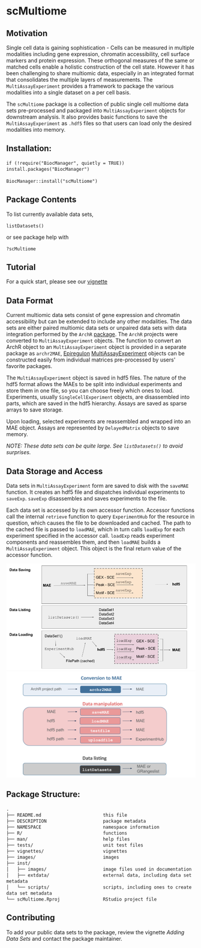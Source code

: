 

# scMultiome


## Motivation

Single cell data is gaining sophistication - Cells can be measured in multiple modalities including gene expression, chromatin accessibility, cell surface markers and protein expression. These orthogonal measures of the same or matched cells enable a holistic construction of the cell state. However it has been challenging to share multiomic data, especially in an integrated format that consolidates the multiple layers of measurements. The `MultiAssayExperiment` provides a framework to package the various modalities into a single dataset on a per cell basis.

The `scMultiome` package is a collection of public single cell multiome data sets pre-processed and packaged into `MultiAssayExperiment` objects for downstream analysis. It also provides basic functions to save the `MultiAssayExperiment` as `.hdf5` files so that users can load only the desired modalities into memory.


## Installation:
```
if (!require("BiocManager", quietly = TRUE)) install.packages("BiocManager")

BiocManager::install("scMultiome")
```


## Package Contents

To list currently available data sets,

```
listDatasets()
```

or see package help with 

```
?scMultiome
```

## Tutorial

For a quick start, please see our [vignette](https://bioconductor.org/packages/release/data/experiment/vignettes/scMultiome/inst/doc/scMultiome.html)

## Data Format

Current multiomic data sets consist of gene expression and chromatin accessibility but can be extended to include any other modalities. The data sets are either paired multiomic data sets or unpaired data sets with data integration performed by the `ArchR` [package](https://www.archrproject.com/). The `ArchR` projects were converted to `MultiAssayExperiment` objects. The function to convert an ArchR object to an `MultiAssayExperiment` object is provided in a separate package as `archr2MAE`, [Epiregulon](https://github.com/xiaosaiyao/epiregulon) [MultiAssayExperiment](https://www.bioconductor.org/packages/devel/bioc/vignettes/MultiAssayExperiment/inst/doc/MultiAssayExperiment.html) objects can be constructed easily from individual matrices pre-processed by users' favorite packages.


The `MultiAssayExperiment` object is saved in hdf5 files. The nature of the hdf5 format allows the MAEs to be split into individual experiments and store them in one file, so you can choose freely which ones to load. Experiments, usually `SingleCellExperiment` objects, are disassembled into parts, which are saved in the hdf5 hierarchy. Assays are saved as sparse arrays to save storage.

Upon loading, selected experiments are reassembled and wrapped into an MAE object. Assays are represented by `DelayedMatrix` objects to save memory.

_NOTE: These data sets can be quite large. See `listDatasets()` to avoid surprises._




## Data Storage and Access

Data sets in `MultiAssayExperiment` form are saved to disk with the `saveMAE` function. It creates an hdf5 file and dispatches individual experiments to `saveExp`. `saveExp` disassembles and saves experiments to the file.

Each data set is accessed by its own accessor function. Accessor functions call the internal `retrieve` function to query `ExperimentHub` for the resource in question, which causes the file to be downloaded and cached. The path to the cached file is passed to `loadMAE`, which in turn calls `loadExp` for each experiment specified in the accessor call. `loadExp` reads experiment components and reassembles them, and then `loadMAE` builds a `MultiAssayExperiment` object. This object is the final return value of the accessor function.

![](inst/images/scMultiome.png)
![](inst/images/scMultiome.functions.svg)



## Package Structure:

```
.
├── README.md                       this file
├── DESCRIPTION                     package metadata
├── NAMESPACE                       namespace information
├── R/                              functions
├── man/                            help files
├── tests/                          unit test files
├── vignettes/                      vignettes
├── images/                         images
├── inst/
│   ├── images/                     image files used in documentation
│   ├── extdata/                    external data, including data set metadata
│   └── scripts/                    scripts, including ones to create data set metadata
└── scMultiome.Rproj                RStudio project file           
```


## Contributing

To add your public data sets to the package, review the vignette _Adding Data Sets_ and contact the package maintainer.

